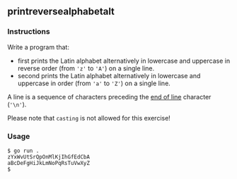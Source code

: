 ## printreversealphabetalt

### Instructions

Write a program that:

- first prints the Latin alphabet alternatively in lowercase and uppercase in reverse order (from `'z'` to `'A'`) on a single line.
- second prints the Latin alphabet alternatively in lowercase and uppercase in order (from `'a'` to `'Z'`) on a single line.

A line is a sequence of characters preceding the [end of line](https://en.wikipedia.org/wiki/Newline) character (`'\n'`).

Please note that `casting` is not allowed for this exercise!

### Usage

```console
$ go run .
zYxWvUtSrQpOnMlKjIhGfEdCbA
aBcDeFgHiJkLmNoPqRsTuVwXyZ
$
```
